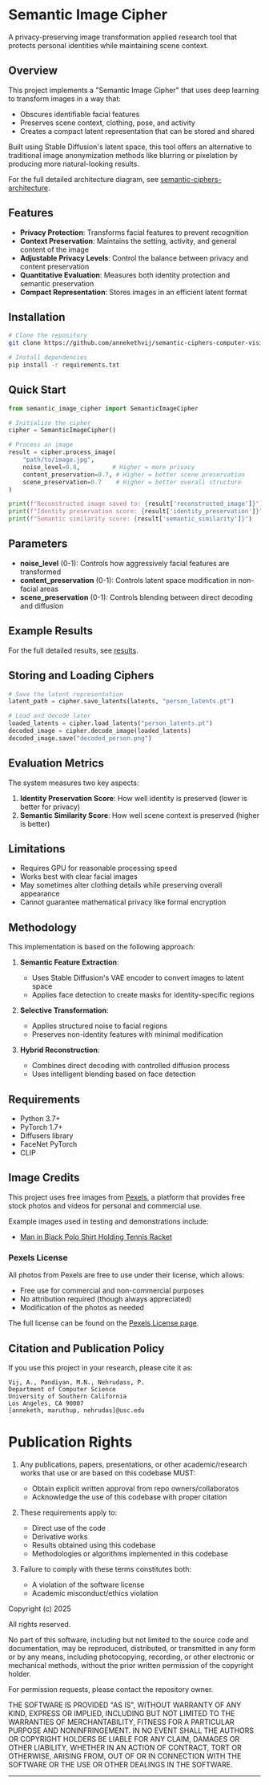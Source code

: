 # Semantic Image Cipher

A privacy-preserving image transformation applied research tool that protects personal identities while maintaining scene context.

## Overview

This project implements a "Semantic Image Cipher" that uses deep learning to transform images in a way that:
- Obscures identifiable facial features
- Preserves scene context, clothing, pose, and activity
- Creates a compact latent representation that can be stored and shared

Built using Stable Diffusion's latent space, this tool offers an alternative to traditional image anonymization methods like blurring or pixelation by producing more natural-looking results.

For the full detailed architecture diagram, see [semantic-ciphers-architecture](docs/improved_architecture_cv.mmd).

## Features

- **Privacy Protection**: Transforms facial features to prevent recognition
- **Context Preservation**: Maintains the setting, activity, and general content of the image
- **Adjustable Privacy Levels**: Control the balance between privacy and content preservation
- **Quantitative Evaluation**: Measures both identity protection and semantic preservation
- **Compact Representation**: Stores images in an efficient latent format

## Installation

```bash
# Clone the repository
git clone https://github.com/annekethvij/semantic-ciphers-computer-vision.git

# Install dependencies
pip install -r requirements.txt
```

## Quick Start

```python
from semantic_image_cipher import SemanticImageCipher

# Initialize the cipher
cipher = SemanticImageCipher()

# Process an image
result = cipher.process_image(
    "path/to/image.jpg",
    noise_level=0.8,         # Higher = more privacy
    content_preservation=0.7, # Higher = better scene preservation
    scene_preservation=0.7    # Higher = better overall structure
)

print(f"Reconstructed image saved to: {result['reconstructed_image']}")
print(f"Identity preservation score: {result['identity_preservation']}")
print(f"Semantic similarity score: {result['semantic_similarity']}")
```

## Parameters

- **noise_level** (0-1): Controls how aggressively facial features are transformed
- **content_preservation** (0-1): Controls latent space modification in non-facial areas
- **scene_preservation** (0-1): Controls blending between direct decoding and diffusion

## Example Results

For the full detailed results, see [results](results/).

## Storing and Loading Ciphers

```python
# Save the latent representation
latent_path = cipher.save_latents(latents, "person_latents.pt")

# Load and decode later
loaded_latents = cipher.load_latents("person_latents.pt")
decoded_image = cipher.decode_image(loaded_latents)
decoded_image.save("decoded_person.png")
```

## Evaluation Metrics

The system measures two key aspects:

1. **Identity Preservation Score**: How well identity is preserved (lower is better for privacy)
2. **Semantic Similarity Score**: How well scene context is preserved (higher is better)

## Limitations

- Requires GPU for reasonable processing speed
- Works best with clear facial images
- May sometimes alter clothing details while preserving overall appearance
- Cannot guarantee mathematical privacy like formal encryption

## Methodology

This implementation is based on the following approach:

1. **Semantic Feature Extraction**: 
   - Uses Stable Diffusion's VAE encoder to convert images to latent space
   - Applies face detection to create masks for identity-specific regions

2. **Selective Transformation**:
   - Applies structured noise to facial regions
   - Preserves non-identity features with minimal modification

3. **Hybrid Reconstruction**:
   - Combines direct decoding with controlled diffusion process
   - Uses intelligent blending based on face detection

## Requirements

- Python 3.7+
- PyTorch 1.7+
- Diffusers library
- FaceNet PyTorch
- CLIP

## Image Credits

This project uses free images from [Pexels](https://www.pexels.com/), a platform that provides free stock photos and videos for personal and commercial use.

Example images used in testing and demonstrations include:
- [Man in Black Polo Shirt Holding Tennis Racket](https://www.pexels.com/photo/man-in-black-polo-shirt-holding-tennis-racket-5739122/)

### Pexels License

All photos from Pexels are free to use under their license, which allows:
- Free use for commercial and non-commercial purposes
- No attribution required (though always appreciated)
- Modification of the photos as needed

The full license can be found on the [Pexels License page](https://www.pexels.com/license/).


## Citation and Publication Policy

If you use this project in your research, please cite it as:

```
Vij, A., Pandiyan, M.N., Nehrudass, P.  
Department of Computer Science  
University of Southern California  
Los Angeles, CA 90007  
[anneketh, maruthup, nehrudas]@usc.edu
```

# Publication Rights

1. Any publications, papers, presentations, or other academic/research works that use or are based on this codebase MUST:
   - Obtain explicit written approval from repo owners/collaboratos
   - Acknowledge the use of this codebase with proper citation

2. These requirements apply to:
   - Direct use of the code
   - Derivative works
   - Results obtained using this codebase
   - Methodologies or algorithms implemented in this codebase

3. Failure to comply with these terms constitutes both:
   - A violation of the software license
   - Academic misconduct/ethics violation
  
Copyright (c) 2025

All rights reserved.

No part of this software, including but not limited to the source code and documentation, may be reproduced, distributed, or transmitted in any form or by any means, including photocopying, recording, or other electronic or mechanical methods, without the prior written permission of the copyright holder.

For permission requests, please contact the repository owner.

THE SOFTWARE IS PROVIDED "AS IS", WITHOUT WARRANTY OF ANY KIND, EXPRESS OR IMPLIED, INCLUDING BUT NOT LIMITED TO THE WARRANTIES OF MERCHANTABILITY, FITNESS FOR A PARTICULAR PURPOSE AND NONINFRINGEMENT. IN NO EVENT SHALL THE AUTHORS OR COPYRIGHT HOLDERS BE LIABLE FOR ANY CLAIM, DAMAGES OR OTHER LIABILITY, WHETHER IN AN ACTION OF CONTRACT, TORT OR OTHERWISE, ARISING FROM, OUT OF OR IN CONNECTION WITH THE SOFTWARE OR THE USE OR OTHER DEALINGS IN THE SOFTWARE.

---
